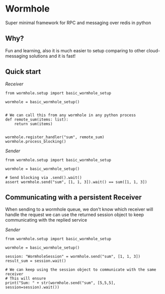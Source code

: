 ﻿# Wormhole

Super minimal framework for RPC and messaging over redis in python

## Why?
Fun and learning, also it is much easier to setup comparing to other cloud-messaging solutions and it is fast!

## Quick start


*Receiver*
```
from wormhole.setup import basic_wormhole_setup

wormhole = basic_wormhole_setup()


# We can call this from any wormhole in any python process
def remote_sum(items: list):
    return sum(items)


wormhole.register_handler("sum", remote_sum)
wormhole.process_blocking()

```

*Sender*
```
from wormhole.setup import basic_wormhole_setup

wormhole = basic_wormhole_setup()

# Send blocking via .send().wait()
assert wormhole.send("sum", [1, 1, 3]).wait() == sum([1, 1, 3])

```


## Communicating with a persistent Receiver
When sending to a wormhole queue, we don't know which receiver will handle the request
we can use the returned session object to keep communicating with the replied service

*Sender*
```
from wormhole.setup import basic_wormhole_setup

wormhole = basic_wormhole_setup()

session: "WormholeSession" = wormhole.send("sum", [1, 1, 3])
result_sum = session.wait()

# We can keep using the session object to communicate with the same receiver
# This will ensure 
print("Sum: " + str(wormhole.send("sum", [5,5,5], session=session).wait())

```
